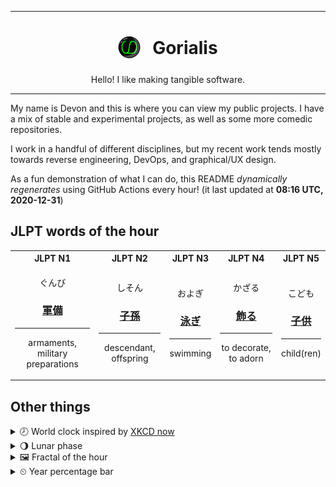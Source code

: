 ***

<h1 align="center">
<sub>
    <img src="readme/resources/avatar.png" height="36">
</sub>
&nbsp;
Gorialis
</h1>
<p align="center">
Hello! I like making tangible software.
</p>

***

My name is Devon and this is where you can view my public projects. I have a mix of stable and experimental projects, as well as some more comedic repositories.

I work in a handful of different disciplines, but my recent work tends mostly towards reverse engineering, DevOps, and graphical/UX design.

As a fun demonstration of what I can do, this README *dynamically regenerates* using GitHub Actions every hour! (it last updated at **08:16 UTC, 2020-12-31**)

<h2>JLPT words of the hour</h2>
<table>
    <tr>
        <th>JLPT N1</th>
        <th>JLPT N2</th>
        <th>JLPT N3</th>
        <th>JLPT N4</th>
        <th>JLPT N5</th>
    </tr>
    <tr>
        <td>
            <p align="center">ぐんび</p>
            <h3 align="center"><b><a href="https://jisho.org/search/%E8%BB%8D%E5%82%99">軍備</a></b></h3>
            <hr>
            <p align="center">armaments,<wbr> military preparations</p>
        </td>
        <td>
            <p align="center">しそん</p>
            <h3 align="center"><b><a href="https://jisho.org/search/%E5%AD%90%E5%AD%AB">子孫</a></b></h3>
            <hr>
            <p align="center">descendant,<wbr> offspring</p>
        </td>
        <td>
            <p align="center">およぎ</p>
            <h3 align="center"><b><a href="https://jisho.org/search/%E6%B3%B3%E3%81%8E">泳ぎ</a></b></h3>
            <hr>
            <p align="center">swimming</p>
        </td>
        <td>
            <p align="center">かざる</p>
            <h3 align="center"><b><a href="https://jisho.org/search/%E9%A3%BE%E3%82%8B">飾る</a></b></h3>
            <hr>
            <p align="center">to decorate,<wbr> to adorn</p>
        </td>
        <td>
            <p align="center">こども</p>
            <h3 align="center"><b><a href="https://jisho.org/search/%E5%AD%90%E4%BE%9B">子供</a></b></h3>
            <hr>
            <p align="center">child(ren)</p>
        </td>
    </tr>
</table>

<h2>Other things</h2>
<details>
<summary>🕗  World clock inspired by <a href="https://xkcd.com/now">XKCD now</a></summary>

> <img src="generated/now.png" width="512">

</details>
<details>
<summary>🌖 Lunar phase</summary>

The moon is approximately 58.48% through its phase (Waning Gibbous).

</details>
<details>
<summary>&#x1f5bc; Fractal of the hour</summary>

> <img src="generated/fractal.png" width="512">

</details>
<details>
<summary>&#x23f2; Year percentage bar</summary>
<pre><code>2020 [███████████████████▁] 99.82%</code></pre>
</details>
